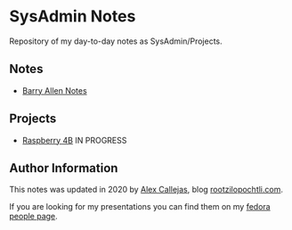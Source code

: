 # SysAdmin Notes

Repository of my day-to-day notes as SysAdmin/Projects.

## Notes

- [Barry Allen Notes](https://github.com/rootzilopochtli/sysadmin-notes/blob/master/BarryAllenNotes.md)

## Projects

-   [Raspberry 4B](https://github.com/rootzilopochtli/sysadmin-notes/tree/master/raspberry4b)
IN PROGRESS

## Author Information

This notes was updated in 2020 by [Alex Callejas](https://www.twitter.com/dark_axl), blog [rootzilopochtli.com](https://www.rootzilopochtli.com/).

If you are looking for my presentations you can find them on my [fedora people page](https://darkaxl017.fedorapeople.org/slides/).
